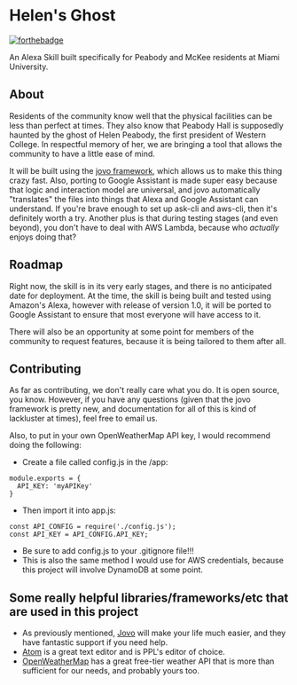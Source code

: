 # Helen's Ghost
[![forthebadge](https://forthebadge.com/images/badges/powered-by-netflix.svg)](https://forthebadge.com)

An Alexa Skill built specifically for Peabody and McKee residents at Miami University.

## About

Residents of the community know well that the physical facilities can be less than perfect at times. They also know that Peabody Hall is supposedly haunted by the ghost of Helen Peabody, the first president of Western College. In respectful memory of her, we are bringing a tool that allows the community to have a little ease of mind.

It will be built using the [jovo framework](http://jovo.tech), which allows us to make this thing crazy fast. Also, porting to Google Assistant is made super easy because that logic and interaction model are universal, and jovo automatically "translates" the files into things that Alexa and Google Assistant can understand. If you're brave enough to set up ask-cli and aws-cli, then it's definitely worth a try. Another plus is that during testing stages (and even beyond), you don't have to deal with AWS Lambda, because who *actually* enjoys doing that?

## Roadmap

Right now, the skill is in its very early stages, and there is no anticipated date for deployment. At the time, the skill is being built and tested using Amazon's Alexa, however with release of version 1.0, it will be ported to Google Assistant to ensure that most everyone will have access to it.

There will also be an opportunity at some point for members of the community to request features, because it is being tailored to them after all.

## Contributing

As far as contributing, we don't really care what you do. It is open source, you know. However, if you have any questions (given that the jovo framework is pretty new, and documentation for all of this is kind of lackluster at times), feel free to email us.

Also, to put in your own OpenWeatherMap API key, I would recommend doing the following:

* Create a file called config.js in the /app:
~~~~
module.exports = {
  API_KEY: 'myAPIKey'
}
~~~~

* Then import it into app.js:

~~~~
const API_CONFIG = require('./config.js');
const API_KEY = API_CONFIG.API_KEY;
~~~~

* Be sure to add config.js to your .gitignore file!!!
* This is also the same method I would use for AWS credentials, because this project will involve DynamoDB at some point.

## Some really helpful libraries/frameworks/etc that are used in this project

* As previously mentioned, [Jovo](http://jovo.tech) will make your life much easier, and they have fantastic support if you need help.
* [Atom](http://atom.io) is a great text editor and is PPL's editor of choice.
* [OpenWeatherMap](http://openwweathermap.org) has a great free-tier weather API that is more than sufficient for our needs, and probably yours too.
